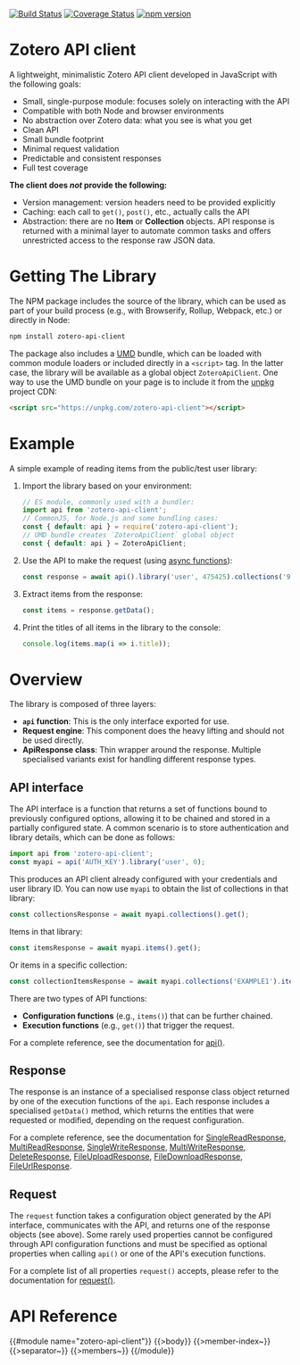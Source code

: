 [![Build Status](https://github.com/tnajdek/zotero-api-client/actions/workflows/ci.yml/badge.svg)](https://github.com/tnajdek/zotero-api-client/actions/workflows/ci.yml)
[![Coverage Status](https://coveralls.io/repos/github/tnajdek/zotero-api-client/badge.svg?branch=master)](https://coveralls.io/github/tnajdek/zotero-api-client?branch=master)
[![npm version](https://img.shields.io/npm/v/zotero-api-client)](https://www.npmjs.com/package/zotero-api-client)

Zotero API client
========
A lightweight, minimalistic Zotero API client developed in JavaScript with the following goals:

* Small, single-purpose module: focuses solely on interacting with the API
* Compatible with both Node and browser environments
* No abstraction over Zotero data: what you see is what you get
* Clean API
* Small bundle footprint
* Minimal request validation
* Predictable and consistent responses
* Full test coverage

**The client does *not* provide the following:**

* Version management: version headers need to be provided explicitly
* Caching: each call to `get()`, `post()`, etc., actually calls the API
* Abstraction: there are no **Item** or **Collection** objects. API response is returned with a minimal layer to automate common tasks and offers unrestricted access to the response raw JSON data.

Getting The Library
===================

The NPM package includes the source of the library, which can be used as part of your build process (e.g., with Browserify, Rollup, Webpack, etc.) or directly in Node:

```bash
npm install zotero-api-client
```

The package also includes a [UMD](https://github.com/umdjs/umd) bundle, which can be loaded with common module loaders or included directly in a `<script>` tag. In the latter case, the library will be available as a global object `ZoteroApiClient`. One way to use the UMD bundle on your page is to include it from the [unpkg](https://unpkg.com) project CDN:

```html
<script src="https://unpkg.com/zotero-api-client"></script>
```


Example
=======

A simple example of reading items from the public/test user library:

1. Import the library based on your environment:

   ```javascript
   // ES module, commonly used with a bundler:
   import api from 'zotero-api-client';
   // CommonJS, for Node.js and some bundling cases:
   const { default: api } = require('zotero-api-client');
   // UMD bundle creates `ZoteroApiClient` global object
   const { default: api } = ZoteroApiClient;
   ```

2. Use the API to make the request (using [async functions](https://developer.mozilla.org/en-US/docs/Web/JavaScript/Reference/Statements/async_function)):

   ```javascript
   const response = await api().library('user', 475425).collections('9KH9TNSJ').items().get();
   ```

3. Extract items from the response:

   ```javascript
   const items = response.getData();
   ```

4. Print the titles of all items in the library to the console:

   ```javascript
   console.log(items.map(i => i.title));
   ```

Overview
========

The library is composed of three layers:

- **`api` function**: This is the only interface exported for use.
- **Request engine**: This component does the heavy lifting and should not be used directly.
- **ApiResponse class**: Thin wrapper around the response. Multiple specialised variants exist for handling different response types.


API interface
-------------

The API interface is a function that returns a set of functions bound to previously configured options, allowing it to be chained and stored in a partially configured state. A common scenario is to store authentication and library details, which can be done as follows:

```javascript
import api from 'zotero-api-client';
const myapi = api('AUTH_KEY').library('user', 0);
```

This produces an API client already configured with your credentials and user library ID. You can now use `myapi` to obtain the list of collections in that library:

```javascript
const collectionsResponse = await myapi.collections().get();

```

Items in that library:

```javascript
const itemsResponse = await myapi.items().get();
```

Or items in a specific collection:

````js
const collectionItemsResponse = await myapi.collections('EXAMPLE1').items().get();
````

There are two types of API functions:

- **Configuration functions** (e.g., `items()`) that can be further chained.
- **Execution functions** (e.g., `get()`) that trigger the request.

For a complete reference, see the documentation for [api()](#module_zotero-api-client..api).

Response
--------

The response is an instance of a specialised response class object returned by one of the execution functions of the `api`. Each response includes a specialised `getData()` method, which returns the entities that were requested or modified, depending on the request configuration.

For a complete reference, see the documentation for [SingleReadResponse](#module_zotero-api-client..SingleReadResponse), [MultiReadResponse](#module_zotero-api-client..MultiReadResponse), [SingleWriteResponse](#module_zotero-api-client..SingleWriteResponse), [MultiWriteResponse](#module_zotero-api-client..MultiWriteResponse), [DeleteResponse](#module_zotero-api-client..DeleteResponse), [FileUploadResponse](#module_zotero-api-client..FileUploadResponse), [FileDownloadResponse](#module_zotero-api-client..FileDownloadResponse), [FileUrlResponse](#module_zotero-api-client..FileUrlResponse).

Request
-------

The `request` function takes a configuration object generated by the API interface, communicates with the API, and returns one of the response objects (see above). Some rarely used properties cannot be configured through API configuration functions and must be specified as optional properties when calling `api()` or one of the API's execution functions.

For a complete list of all properties `request()` accepts, please refer to the documentation for [request()](#module_zotero-api-client..request).

API Reference
=============

{{#module name="zotero-api-client"}}
{{>body}}
{{>member-index~}}
{{>separator~}}
{{>members~}}
{{/module}}
